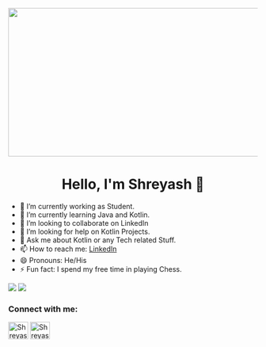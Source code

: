 <p align="center">
  <img width="1500" height="300" src="https://user-images.githubusercontent.com/62322907/109428673-0ebff200-7a1e-11eb-820d-25cad5ee6db8.gif">
</p>

###  <h1 align="center"> Hello, I'm Shreyash 👋</h1>

- 🔭 I’m currently working as Student.
- 🌱 I’m currently learning Java and Kotlin.
- 👯 I’m looking to collaborate on LinkedIn
- 🤔 I’m looking for help on Kotlin Projects.
- 💬 Ask me about Kotlin or any Tech related Stuff.
- 📫 How to reach me: [LinkedIn](https://www.linkedin.com/in/shreyash-asati-28052a168/)
- 😄 Pronouns: He/His
- ⚡ Fun fact: I spend my free time in playing Chess.

<img src = "https://github-readme-stats.vercel.app/api?username=shreyash41">
<img src = "https://github-readme-stats.vercel.app/api/top-langs/?username=Shreyash41&layout=compact">

<h3 align="left">Connect with me:</h3>
<p align="left">
<a href="https://www.linkedin.com/in/shreyash-asati-28052a168/" target="blank"><img align="center" src="https://user-images.githubusercontent.com/62322907/109429215-9870bf00-7a20-11eb-8687-e7a8e84af112.png" alt="ShreyashAsati" height="35" width="40" /></a>
<a href="https://www.quora.com/profile/Shreyash-Asati" target="blank"><img align="center" src="https://user-images.githubusercontent.com/62322907/109429046-dde0bc80-7a1f-11eb-857a-15d272742974.png" alt="ShreyashAsati" height="35" width="40" /></a>
</p>

